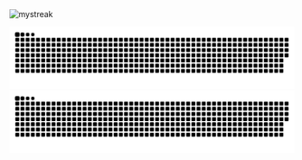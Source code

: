 
<!-- Github Streak Card
https://github.com/DenverCoder1/github-readme-streak-stats -->
<img src="https://github-readme-streak-stats.herokuapp.com/?user=eyesackel&theme=vue-dark" alt="mystreak"/>

![Dark mode snake animation](https://raw.githubusercontent.com/eyesackel/eyesackel/output/github-contribution-grid-snake-dark.svg#gh-dark-mode-only)
![Light mode snake animation](https://raw.githubusercontent.com/eyesackel/eyesackel/output/github-contribution-grid-snake.svg#gh-light-mode-only)

